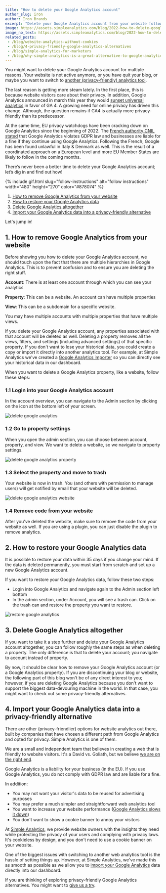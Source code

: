 ```yaml
---
title: "How to delete your Google Analytics account"
author_slug: iron
author: Iron Brands
excerpt: "Delete your Google Analytics account from your website following the steps in this blog"
image: https://assets.simpleanalytics.com/blog/2022-how-to-delete-google-analytics/social-image.png
image_no_text: https://assets.simpleanalytics.com/blog/2022-how-to-delete-google-analytics/bins-no-text-red.png
related_posts:
 - /blog/website-analytics-without-cookies
 - /blog/4-privacy-friendly-google-analytics-alternatives
 - /blog/simple-analytics-for-marketers
 - /blog/why-simple-analytics-is-a-great-alternative-to-google-analytics
---
```


You might want to delete your Google Analytics account for multiple reasons. Your website is not active anymore, or you have quit your blog, or maybe you want to switch to [another (privacy-friendly) analytics tool](https://blog.simpleanalytics.com/4-privacy-friendly-google-analytics-alternatives).

The last reason is getting more steam lately. In the first place, this is because website visitors care about their privacy. In addition, Google Analytics announced in march this year they would [sunset universal analytics](https://blog.google/products/marketingplatform/analytics/prepare-for-future-with-google-analytics-4/) in favor of GA 4. A growing need for online privacy has driven this change. Although, the question remains if GA4 is actually more privacy-friendly than its predecessor. 

At the same time, EU privacy watchdogs have been cracking down on Google Analytics since the beginning of 2022. The [French authority CNIL stated](https://www.cnil.fr/en/use-google-analytics-and-data-transfers-united-states-cnil-orders-website-manageroperator-comply) that Google Analytics violates GDPR law and businesses are liable for a fine if they continue using Google Analytics.  Following the French, Google has been found unlawful in Italy & Denmark as well. This is the result of a coordinated approach on a European level and more EU Member States are likely to follow in the coming months.

There’s never been a better time to delete your Google Analytics account; let’s dig in and find out how!

{% include gif.html slug="follow-instructions" alt="follow instructions" width="480" height="270" color="#878074" %}

1.  [How to remove Google Analytics from your website](#1--how-to-remove-google-analytics-from-your-website)
2.  [How to restore your Google Analytics data](#2--how-to-restore-your-google-analytics-data)
3.  [Delete Google Analytics altogether](#3--delete-google-analytics-altogether)
4.  [Import your Google Analytics data into a privacy-friendly alternative](#4--import-your-google-analytics-data-into-a-privacy-friendly-alternative)

Let's jump in! 

## 1.  How to remove Google Analytics from your website

Before showing you how to delete your Google Analytics account, we should touch upon the fact that there are multiple hierarchies in Google Analytics. This is to prevent confusion and to ensure you are deleting the right stuff.

**Account**: There is at least one account through which you can see your analytics

**Property**: This can be a website. An account can have multiple properties

**View**: This can be a subdomain for a specific website.

You may have multiple accounts with multiple properties that have multiple views. 

If you delete your Google Analytics account, any properties associated with that account will be deleted as well. Deleting a property removes all the views, filters, and settings (including advanced settings) of that specific property. If you don't want to lose your historical data, you could create a copy or import it directly into another analytics tool. For example, at Simple Analytics we've created a [Google Analytics importer](https://docs.simpleanalytics.com/import-google-analytics-data) so you can directly see your historical data in our dashboard.

When you want to delete a Google Analytics property, like a website, follow these steps:

### 1.1  Login into your Google Analytics account 

In the account overview, you can navigate to the Admin section by clicking on the icon at the bottom left of your screen. 

<img src="https://assets.simpleanalytics.com/blog/2022-how-to-delete-google-analytics/google-analytics-admin.png" alt="delete google analytics" class="border" />
<p class="caption" markdown="1">
</p>

### 1.2  Go to property settings

When you open the admin section, you can choose between account, property, and view. We want to delete a website, so we navigate to property settings. 

<img src="https://assets.simpleanalytics.com/blog/2022-how-to-delete-google-analytics/google-analytics-property-settings.png" alt="delete google analytics property" class="border" />
<p class="caption" markdown="1">
</p>

### 1.3  Select the property and move to trash

Your website is now in trash. You (and others with permission to manage users) will get notified by email that your website will be deleted.

<img src="https://assets.simpleanalytics.com/blog/2022-how-to-delete-google-analytics/google-analytics-move-to-bin.png" alt="delete google analytics website" class="border" />
<p class="caption" markdown="1">
</p>

### 1.4  Remove code from your website

After you've deleted the website, make sure to remove the code from your website as well. If you are using a plugin, you can just disable the plugin to remove analytics. 

## 2.  How to restore your Google Analytics data

It is possible to restore your data within 35 days if you change your mind. If the data is deleted permanently, you must start from scratch and set up a new Google Analytics account.

If you want to restore your Google Analytics data, follow these two steps:

-   Login into Google Analytics and navigate again to the Admin section left bottom
-   In the admin section, under Account, you will see a trash can. Click on the trash can and restore the property you want to restore.

<img src="https://assets.simpleanalytics.com/blog/2022-how-to-delete-google-analytics/google-analytics-delete-account.png" alt="restore google analytics" class="border" />
<p class="caption" markdown="1">
</p>

## 3.  Delete Google Analytics altogether

If you want to take it a step further and delete your Google Analytics account altogether, you can follow roughly the same steps as when deleting a property. The only difference is that to delete your account; you navigate to account instead of property.

By now, it should be clear how to remove your Google Analytics account (or a Google Analytics property). If you are discontinuing your blog or website, the following part of this blog won't be of any direct interest to you; however, if you are deleting Google Analytics because you don't want to support the biggest data-devouring machine in the world. In that case, you might want to check out some privacy-friendly alternatives.

## 4.  Import your Google Analytics data into a privacy-friendly alternative

There are other (privacy-friendlier) options for website analytics out there, built by companies that have chosen a different path from Google Analytics and opted for privacy. Simple Analytics is one of them. 

We are a small and independent team that believes in creating a web that is friendly to website visitors. It's a David vs. Goliath, but we believe [we are on the right end](https://blog.simpleanalytics.com/why-simple-analytics-is-a-great-alternative-to-google-analytics).

Google Analytics is a liability for your business (in the EU). If you use Google Analytics, you do not comply with GDPR law and are liable for a fine.

In addition:

-   You may not want your visitor's data to be reused for advertising purposes
-   You may prefer a much simpler and straightforward web analytics tool
-   You want to increase your website performance ([Google Analytics slows it down](https://blog.simpleanalytics.com/google-penalizes-you-for-using-google-analytics))
-   You don't want to show a cookie banner to annoy your visitors

At [Simple Analytics](https://simpleanalytics.com/), we provide website owners with the insights they need while protecting the privacy of your users and complying with privacy laws. It's cookieless by design, and you don't need to use a cookie banner on your website.

One of the biggest issues with switching to another web analytics tool is the hassle of setting things up. However, at Simple Analytics, we've made this as smooth as possible as we allow you to [import your Google Analytics](https://docs.simpleanalytics.com/import-google-analytics-data) data directly into our dashboard.

If you are thinking of exploring privacy-friendly Google Analytics alternatives. You might want to [give us a try](https://simpleanalytics.com/welcome).
